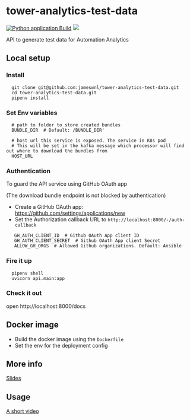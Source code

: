 # tower-analytics-test-data

[![Python application Build](https://github.com/jameswnl/tower-analytics-test-data/workflows/Python%20application/badge.svg)](https://github.com/jameswnl/tower-analytics-test-data/actions) <img src='https://codecov.io/gh/jameswnl/tower-analytics-test-data/branch/master/graph/badge.svg'>

API to generate test data for Automation Analytics

## Local setup

### Install
```
  git clone git@github.com:jameswnl/tower-analytics-test-data.git
  cd tower-analytics-test-data.git
  pipenv install
```

### Set Env variables
```
  # path to folder to store created bundles
  BUNDLE_DIR  # Default: /BUNDLE_DIR'
  
  # host url this service is exposed. The service in K8s pod
  # This will be set in the kafka message which processor will find out where to download the bundles from
  HOST_URL
```

###  Authentication
To guard the API service using GitHub OAuth app

(The download bundle endpoint is not blocked by authentication)

* Create a GitHub OAuth app: https://github.com/settings/applications/new
* Set the Authorization callback URL to `http://localhost:8000/-/auth-callback`

```
   GH_AUTH_CLIENT_ID  # Github OAuth App client ID  
   GH_AUTH_CLIENT_SECRET  # Github OAuth App client Secret
   ALLOW_GH_ORGS  # Allowed Github organizations. Default: Ansible
```

### Fire it up
```
  pipenv shell
  uvicorn api.main:app
```

### Check it out

open http://localhost:8000/docs


## Docker image

* Build the docker image using the `Dockerfile`
* Set the env for the deployment config

## More info

[Slides](https://docs.google.com/presentation/d/14xFloGBtw7kw8nrjws2-ZwvMWbICWJoSACMrarQP2yk/edit#slide=id.g8812ab03b5_0_0)

## Usage

[A short video](https://drive.google.com/open?id=1uPvabDyGcbTqDLdlDbf_Dq9GEdWXgIcG)





